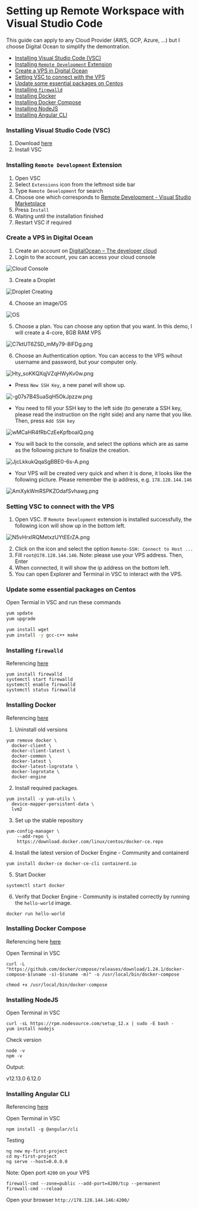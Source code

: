 # Setting up Remote Workspace with Visual Studio Code

This guide can apply to any Cloud Provider (AWS, GCP, Azure, ...) but I choose Digital Ocean to simplify the demontration. 

<!-- toc -->

- [Installing Visual Studio Code (VSC)](#Installing-Visual-Studio-Code-VSC)
- [Installing `Remote Development` Extension](#Installing-Remote-Development-Extension)
- [Create a VPS in Digital Ocean](#Create-a-VPS-in-Digital-Ocean)
- [Setting VSC to connect with the VPS](#Setting-VSC-to-connect-with-the-VPS)
- [Update some essential packages on Centos](#Update-some-essential-packages-on-Centos)
- [Installing `firewalld`](#Installing-firewalld)
- [Installing Docker](#Installing-Docker)
- [Installing Docker Compose](#Installing-Docker-Compose)
- [Installing NodeJS](#Installing-NodeJS)
- [Installing Angular CLI](#Installing-Angular-CLI)

<!-- tocstop -->

### Installing Visual Studio Code (VSC)

1. Download [here](https://code.visualstudio.com/) 
2. Install VSC

### Installing `Remote Development` Extension

1. Open VSC
2. Select `Extensions` icon from the leftmost side bar
3. Type `Remote Development` for search
4. Choose one which corresponds to [Remote Development - Visual Studio Marketplace](https://marketplace.visualstudio.com/items?itemName=ms-vscode-remote.vscode-remote-extensionpack)
5. Press `Install`
6. Waiting until the installation finished
7. Restart VSC if required

### Create a VPS in Digital Ocean

1. Create an account on [DigitalOcean – The developer cloud](https://www.digitalocean.com/)
2. Login to the account, you can access your cloud console 

![Cloud Console](https://image.prntscr.com/image/ny2PdjBzTvGyx4d4c2H6yA.png)

3. Create a Droplet

![Droplet Creating](https://image.prntscr.com/image/6vLepIoMS4mTTzsjS8OMHg.png)

4. Choose an image/OS

![OS](https://image.prntscr.com/image/pemDjqZjRg_CFbvPBSIBKA.png)

5. Choose a plan. You can choose any option that you want. In this demo, I will create a 4-core, 8GB RAM VPS

![C7ktUT6ZSD_mMy79-8lFDg.png](https://image.prntscr.com/image/C7ktUT6ZSD_mMy79-8lFDg.png)

6. Choose an Authentication option. You can access to the VPS wihout username and password, but your computer only.

![Hty_soKKQXqjVZqHWyKv0w.png](https://image.prntscr.com/image/Hty_soKKQXqjVZqHWyKv0w.png)

- Press `New SSH Key`, a new panel will show up. 

![-g07s7B4SuaSqH5OkJpzzw.png](https://image.prntscr.com/image/-g07s7B4SuaSqH5OkJpzzw.png)

- You need to fill your SSH key to the left side (to generate a SSH key, please read the instruction on the right side) and any name that you like. Then, press `Add SSH key`

![wMCaHR4fRbCzEeKpfboalQ.png](https://image.prntscr.com/image/wMCaHR4fRbCzEeKpfboalQ.png)

- You will back to the console, and select the options which are as same as the following picture to finalize the creation.

![JjcLkkukQqaSgBBE0-6s-A.png](https://image.prntscr.com/image/JjcLkkukQqaSgBBE0-6s-A.png)

- Your VPS will be created very quick and when it is done, it looks like the following picture. Please remember the ip address, e.g. `178.128.144.146`

![AmXykWmRSPKZOdafSvhawg.png](https://image.prntscr.com/image/AmXykWmRSPKZOdafSvhawg.png)

### Setting VSC to connect with the VPS

1. Open VSC. If `Remote Development` extension is installed successfully, the following icon will show up in the bottom left.

![N5vHrxIRQMetxzUYtEErZA.png](https://image.prntscr.com/image/N5vHrxIRQMetxzUYtEErZA.png)

2. Click on the icon and select the option `Remote-SSH: Connect to Host ...`
3. Fill `root@178.128.144.146`. Note: please use your VPS address. Then, Enter
4. When connected, it will show the ip address on the bottom left.
5. You can open Explorer and Terminal in VSC to interact with the VPS.


### Update some essential packages on Centos

Open Termial in VSC and run these commands

```bash
yum update
yum upgrade

yum install wget
yum install -y gcc-c++ make
```

### Installing `firewalld`

Referencing [here](https://www.tecmint.com/fix-firewall-cmd-command-not-found-error/)

```
yum install firewalld
systemctl start firewalld
systemctl enable firewalld
systemctl status firewalld
```

### Installing Docker

Referencing [here](https://docs.docker.com/install/linux/docker-ce/centos/)

1. Uninstall old versions

```
yum remove docker \
  docker-client \
  docker-client-latest \
  docker-common \
  docker-latest \
  docker-latest-logrotate \
  docker-logrotate \
  docker-engine
```

2. Install required packages.

```
yum install -y yum-utils \
  device-mapper-persistent-data \
  lvm2
```

3. Set up the stable repository

```
yum-config-manager \
    --add-repo \
    https://download.docker.com/linux/centos/docker-ce.repo
```

4. Install the latest version of Docker Engine - Community and containerd

```
yum install docker-ce docker-ce-cli containerd.io
```

5. Start Docker

```
systemctl start docker
```

6. Verify that Docker Engine - Community is installed correctly by running the `hello-world` image.

```
docker run hello-world
```

### Installing Docker Compose

Referencing here [here](https://docs.docker.com/compose/install/)

Open Terminal in VSC

```
curl -L "https://github.com/docker/compose/releases/download/1.24.1/docker-compose-$(uname -s)-$(uname -m)" -o /usr/local/bin/docker-compose

chmod +x /usr/local/bin/docker-compose
```

### Installing NodeJS

Open Terminal in VSC

```
curl -sL https://rpm.nodesource.com/setup_12.x | sudo -E bash -
yum install nodejs
```

Check version

```
node -v
npm -v
```

Output:

v12.13.0
6.12.0

### Installing Angular CLI

Referencing [here](https://cli.angular.io/)

Open Terminal in VSC

```
npm install -g @angular/cli
```

Testing

```
ng new my-first-project
cd my-first-project
ng serve --host=0.0.0.0
```

Note: Open port `4200` on your VPS

```
firewall-cmd --zone=public --add-port=4200/tcp --permanent
firewall-cmd --reload
```

Open your browser `http://178.128.144.146:4200/`